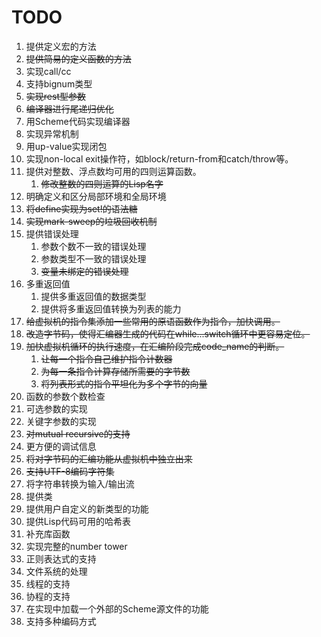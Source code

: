 # TODO

1. 提供定义宏的方法
2. <del>提供简易的定义函数的方法</del>
3. 实现call/cc
4. 支持bignum类型
5. <del>实现rest型参数</del>
6. <del>编译器进行尾递归优化</del>
7. 用Scheme代码实现编译器
8. 实现异常机制
9. 用up-value实现闭包
10. 实现non-local exit操作符，如block/return-from和catch/throw等。
11. 提供对整数、浮点数均可用的四则运算函数。
    1. <del>修改整数的四则运算的Lisp名字</del>
12. 明确定义和区分局部环境和全局环境
13. <del>将define实现为set!的语法糖</del>
14. <del>实现mark-sweep的垃圾回收机制</del>
15. 提供错误处理
    1. 参数个数不一致的错误处理
    2. 参数类型不一致的错误处理
    3. <del>变量未绑定的错误处理</del>
16. 多重返回值
    1. 提供多重返回值的数据类型
    2. 提供将多重返回值转换为列表的能力
17. <del>给虚拟机的指令集添加一些常用的原语函数作为指令，加快调用。</del>
18. <del>改造字节码，使得汇编器生成的代码在while...switch循环中更容易定位。</del>
19. <del>加快虚拟机循环的执行速度，在汇编阶段完成code_name的判断。</del>
    1. <del>让每一个指令自己维护指令计数器</del>
    3. <del>为每一条指令计算存储所需要的字节数</del>
    2. <del>将列表形式的指令平坦化为多个字节的向量</del>
20. 函数的参数个数检查
21. 可选参数的实现
22. 关键字参数的实现
23. <del>对mutual recursive的支持</del>
24. 更方便的调试信息
25. <del>将对字节码的汇编功能从虚拟机中独立出来</del>
26. <del>支持UTF-8编码字符集</del>
27. 将字符串转换为输入/输出流
28. 提供类
29. 提供用户自定义的新类型的功能
30. 提供Lisp代码可用的哈希表
31. 补充库函数
32. 实现完整的number tower
33. 正则表达式的支持
34. 文件系统的处理
35. 线程的支持
36. 协程的支持
37. 在实现中加载一个外部的Scheme源文件的功能
38. 支持多种编码方式
